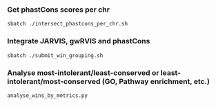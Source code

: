 ### Get phastCons scores per chr
```
sbatch ./intersect_phastcons_per_chr.sh
```

### Integrate JARVIS, gwRVIS and phastCons
```
sbatch ./submit_win_grouping.sh
```

### Analyse most-intolerant/least-conserved or least-intolerant/most-conserved (GO, Pathway enrichment, etc.)
```
analyse_wins_by_metrics.py
```
